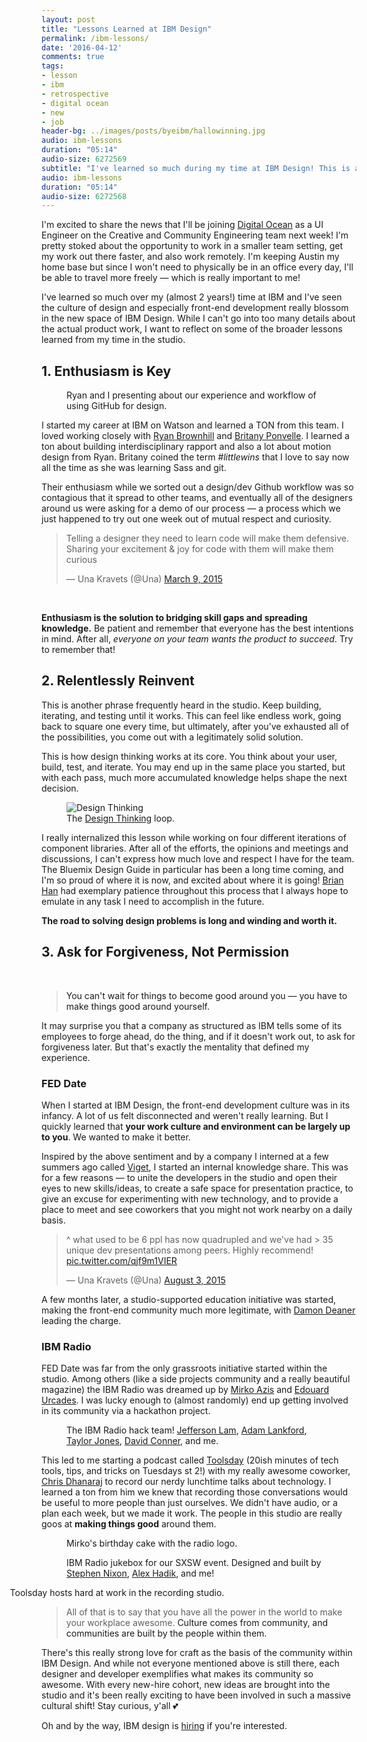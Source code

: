 ```yaml
---
layout: post
title: "Lessons Learned at IBM Design"
permalink: /ibm-lessons/
date: '2016-04-12'
comments: true
tags:
- lesson
- ibm
- retrospective
- digital ocean
- new
- job
header-bg: ../images/posts/byeibm/hallowinning.jpg
audio: ibm-lessons
duration: "05:14"
audio-size: 6272569
subtitle: "I've learned so much during my time at IBM Design! This is a little wrap up post and an announcement about my next adventure."
audio: ibm-lessons
duration: "05:14"
audio-size: 6272568
---
```


I'm excited to share the news that I'll be joining [Digital Ocean](http://digitalocean.com) as a UI Engineer on the Creative and Community Engineering team next week! I'm pretty stoked about the opportunity to work in a smaller team setting, get my work out there faster, and also work remotely. I'm keeping Austin my home base but since I won't need to physically be in an office every day, I'll be able to travel more freely &mdash; which is really important to me!

I've learned so much over my (almost 2 years!) time at IBM and I've seen the culture of design and especially front-end development really blossom in the new space of IBM Design. While I can't go into too many details about the actual product work, I want to reflect on some of the broader lessons learned from my time in the studio.

## 1. Enthusiasm is Key

<figure class="right">
  <img src="../../images/posts/byeibm/ryan-me-sxsw.jpg" alt="">
  <figcaption>Ryan and I presenting about our experience and workflow of using GitHub for design.</figcaption>
</figure>

I started my career at IBM on Watson and learned a TON from this team. I loved working closely with [Ryan Brownhill](http://ryanbrownhill.com) and [Britany Ponvelle](https://twitter.com/britanyponvelle). I learned a ton about building interdisciplinary rapport and also a lot about motion design from Ryan. Britany coined the term *#littlewins* that I love to say now all the time as she was learning Sass and git.

Their enthusiasm while we sorted out a design/dev Github workflow was so contagious that it spread to other teams, and eventually all of the designers around us were asking for a demo of our process &mdash; a process which we just happened to try out one week out of mutual respect and curiosity.

<style>
  #twitter-widget-0,
  #twitter-widget-1 {
    margin-left: auto;
    margin-right: auto;
  }
</style>

<blockquote class="twitter-tweet" data-lang="en"><p lang="en" dir="ltr">Telling a designer they need to learn code will make them defensive. Sharing your excitement &amp; joy for code with them will make them curious</p>&mdash; Una Kravets (@Una) <a href="https://twitter.com/Una/status/575064162616766464">March 9, 2015</a></blockquote>
<script async src="//platform.twitter.com/widgets.js" charset="utf-8"></script>

<br>

**Enthusiasm is the solution to bridging skill gaps and spreading knowledge.** Be patient and remember that everyone has the best intentions in mind. After all, *everyone on your team wants the product to succeed*. Try to remember that!

## 2. Relentlessly Reinvent

This is another phrase frequently heard in the studio. Keep building, iterating, and testing until it works. This can feel like endless work, going back to square one every time, but ultimately, after you've exhausted all of the possibilities, you come out with a legitimately solid solution.

This is how design thinking works at its core. You think about your user, build, test, and iterate. You may end up in the same place you started, but with each pass, much more accumulated knowledge helps shape the next decision.

<figure>
  <img src="../../images/posts/byeibm/designthinking.png" alt="Design Thinking">
  <figcaption>The <a href="http://www.ibm.com/design/thinking/">Design Thinking</a> loop.</figcaption>
</figure>

I really internalized this lesson while working on four different iterations of component libraries. After all of the efforts, the opinions and meetings and discussions, I can't express how much love and respect I have for the team. The Bluemix Design Guide in particular has been a long time coming, and I'm so proud of where it is now, and excited about where it is going! [Brian Han](https://twitter.com/_brianhan) had exemplary patience throughout this process that I always hope to emulate in any task I need to accomplish in the future.

**<a class="twitter-share">The road to solving design problems is long and winding and worth it.</a>**

## 3. Ask for Forgiveness, Not Permission

<br>

<blockquote class="left"><a class="twitter-share">You can't wait for things to become good around you &mdash; you have to make things good around yourself.</a></blockquote>

It may surprise you that a company as structured as IBM tells some of its employees to forge ahead, do the thing, and if it doesn't work out, to ask for forgiveness later. But that's exactly the mentality that defined my experience.

### FED Date

When I started at IBM Design, the front-end development culture was in its infancy. A lot of us felt disconnected and weren't really learning. But I quickly learned that **your work culture and environment can be largely up to you**. We wanted to make it better.

Inspired by the above sentiment and by a company I interned at a few summers ago called [Viget](http://Viget.com), I started an internal knowledge share. This was for a few reasons &mdash; to unite the developers in the studio and open their eyes to new skills/ideas, to create a safe space for presentation practice, to give an excuse for experimenting with new technology, and to provide a place to meet and see coworkers that you might not work nearby on a daily basis.

<blockquote class="twitter-tweet" data-lang="en"><p lang="en" dir="ltr">^ what used to be 6 ppl has now quadrupled and we&#39;ve had &gt; 35 unique dev presentations among peers. Highly recommend! <a href="http://t.co/qjf9m1VIER">pic.twitter.com/qjf9m1VIER</a></p>&mdash; Una Kravets (@Una) <a href="https://twitter.com/Una/status/628319979725824001">August 3, 2015</a></blockquote>
<script async src="//platform.twitter.com/widgets.js" charset="utf-8"></script>

A few months later, a studio-supported education initiative was started, making the front-end community much more legitimate, with [Damon Deaner](https://twitter.com/DamonDeaner) leading the charge.

### IBM Radio

FED Date was far from the only grassroots initiative started within the studio. Among others (like a side projects community and a really beautiful magazine) the IBM Radio was dreamed up by [Mirko Azis](https://twitter.com/miroslavazis) and [Edouard Urcades](https://twitter.com/edouerd). I was lucky enough to (almost randomly) end up getting involved in its community via a hackathon project.

<figure class="left">
  <img src="../../images/posts/byeibm/teamradioventure-test1.jpg" alt="">
  <figcaption>The IBM Radio hack team! <a href="https://twitter.com/jeffersonwlam">Jefferson Lam</a>, <a href="https://twitter.com/ATLankford">Adam Lankford</a>, <a href="https://twitter.com/Tay1orJones">Taylor Jones</a>, <a href="https://twitter.com/Dave_Conner">David Conner</a>, and me.</figcaption>
</figure>

This led to me starting a podcast called [Toolsday](http://toolsday.io) (20ish minutes of tech tools, tips, and tricks on Tuesdays st 2!) with my really awesome coworker, [Chris Dhanaraj](https://twitter.com/chrisdhanaraj) to record our nerdy lunchtime talks about technology. I learned a ton from him we knew that recording those conversations would be useful to more people than just ourselves. We didn't have audio, or a plan each week, but we made it work. The people in this studio are really goos at **making things good** around them.

<figure class="half--left">
  <img src="../../images/posts/byeibm/mirko-cake.png" alt="">
  <figcaption>Mirko's birthday cake with the radio logo.</figcaption>
</figure>

<figure class="half--right">
  <img src="../../images/posts/byeibm/jukebox.png" alt="">
  <figcaption>IBM Radio jukebox for our SXSW event. Designed and built by <a href="https://twitter.com/ThunderNixon">Stephen Nixon</a>, <a href="http://alexhadik.com">Alex Hadik</a>, and me!</figcaption>
</figure>

<figure style="width: 120%; margin-left: -10%">
  <img src="../../images/posts/byeibm/toolsday.jpg" alt="">
  <figcaption>Toolsday hosts hard at work in the recording studio.</figcaption>
</figure>

> All of that is to say that you have all the power in the world to make your workplace awesome. <a class="twitter-share">Culture comes from community, and communities are built by the people within them.</a>

There's this really strong love for craft as the basis of the community within IBM Design. And while not everyone mentioned above is still there, each designer and developer exemplifies what makes its community so awesome. With every new-hire cohort, new ideas are brought into the studio and it's been really exciting to have been involved in such a massive cultural shift! Stay curious, y'all 💕

Oh and by the way, IBM design is [hiring](https://www.ibm.com/design/careers.shtml) if you're interested.
